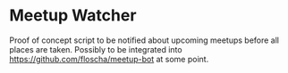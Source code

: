 # Meetup Watcher

Proof of concept script to be notified about upcoming meetups before all places are taken.
Possibly to be integrated into https://github.com/floscha/meetup-bot at some point.
